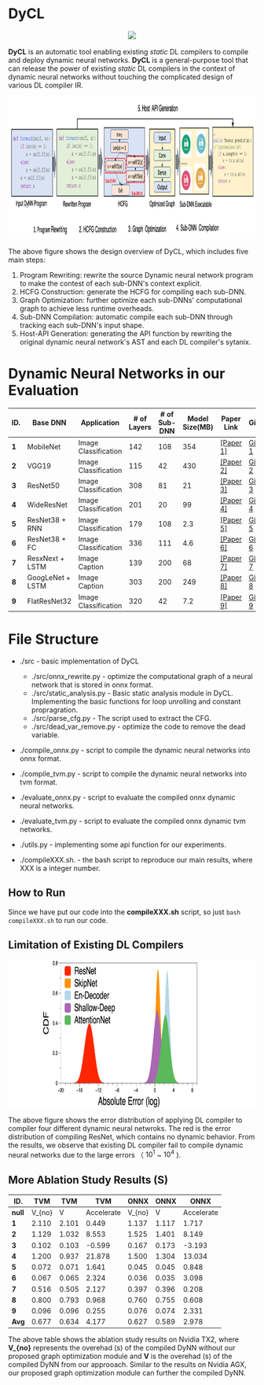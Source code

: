 # DyCL <div align="center">

<p align="center">
    <a href="https://github.com/ise-uiuc/nnsmith/blob/main/LICENSE"><img src="https://img.shields.io/pypi/l/nnsmith"></a>
</p>




**DyCL** is an automatic tool enabling existing *static* DL compilers to compile and deploy dynamic neural networks.
**DyCL** is a general-purpose tool that can release the power of existing *static* DL compilers in the context of dynamic neural networks without touching the complicated design of various DL compiler IR.


<div  align="center">    
 <img src="https://github.com/anonymousGithub2022/DyCL/blob/main/fig/overview.png" width="680" height="290" alt="Design Overview"/><br/>
</div>    

The above figure shows the design overview of DyCL, which includes five main steps: 
 1. Program Rewriting: rewrite the source Dynamic neural network program to make the contest of each sub-DNN's context explicit.
 2. HCFG Construction: generate the HCFG for compiling each sub-DNN.
 3. Graph Optimization: further optimize each sub-DNNs' computational graph to achieve less runtime overheads.
 4. Sub-DNN Compilation: automatic compile each sub-DNN through tracking each sub-DNN's input shape.
 6. Host-API Generation: generating the API function by rewriting the original dynamic neural network's AST and each DL compiler's sytanix.

# Dynamic Neural Networks in our Evaluation

| **ID.** | **Base DNN**     | **Application**      | **# of Layers** | **# of Sub-DNN** | **Model Size(MB)** | **Paper Link**                               | **GitHub**                                                 |
|---------|------------------|----------------------|-----------------|------------------|--------------------|----------------------------------------------|-------------------------------------------------------------|
| **1**   | MobileNet        | Image Classification | 142             | 108              | 354                | [[Paper 1]](http://shallowdeep.network/)                  | [Github 1](https://github.com/yigitcankaya/Shallow-Deep-Networks)       |
| **2**   | VGG19            | Image Classification | 115             | 42               | 430                | [[Paper 2]](http://shallowdeep.network/)                  | [Github 2](https://github.com/yigitcankaya/Shallow-Deep-Networks)       |
| **3**   | ResNet50         | Image Classification | 308             | 81               | 21                 | [[Paper 3]](http://shallowdeep.network/)                  | [Github 3](https://github.com/yigitcankaya/Shallow-Deep-Networks)       |
| **4**   | WideResNet       | Image Classification | 201             | 20               | 99                 | [[Paper 4]](http://shallowdeep.network/)                  | [Github 4](https://github.com/yigitcankaya/Shallow-Deep-Networks)       |
| **5**   | ResNet38 + RNN   | Image Classification | 179             | 108              | 2.3                | [[Paper 5]](https://arxiv.org/abs/1711.09485)             | [Github 5](https://github.com/ucbdrive/skipnet)                         |
| **6**   | ResNet38 + FC    | Image Classification | 336             | 111              | 4.6                | [[Paper 6]](https://arxiv.org/abs/1711.09485)             | [Github 6](https://github.com/ucbdrive/skipnet)                         |
| **7**   | ResxNext + LSTM  | Image Caption        | 139             | 200              | 68                 | [[Paper 7]](https://proceedings.mlr.press/v37/xuc15.html) | [Github 7](https://github.com/parksunwoo/show_attend_and_tell_pytorch)  |
| **8**   | GoogLeNet + LSTM | Image Caption        | 303             | 200              | 249                | [[Paper 8]](https://proceedings.mlr.press/v37/xuc15.html) | [Github 8](https://github.com/parksunwoo/show_attend_and_tell_pytorch)  |
| **9**   | FlatResNet32     | Image Classification | 320             | 42               | 7.2                | [[Paper 9]](https://arxiv.org/abs/1711.08393)             | [Github 9](https://github.com/Tushar-N/blockdrop)                       |


# File Structure
* ./src - basic implementation of DyCL
  * ./src/onnx_rewrite.py - optimize the computational graph of a neural network that is stored in onnx format.
  * ./src/static_analysis.py - Basic static analysis module in DyCL. Implementing the basic functions for loop unrolling and constant propragration.
  * ./src/parse_cfg.py - The script used to extract the CFG.
  * ./src/dead_var_remove.py - optimize the code to remove the dead variable.

* ./compile_onnx.py - script to compile the dynamic neural networks into onnx format.
* ./compile_tvm.py - script to compile the dynamic neural networks into tvm format.
* ./evaluate_onnx.py - script to evaluate the compiled onnx dynamic neural networks.
* ./evaluate_tvm.py - script to evaluate the compiled onnx dynamic tvm networks.
* ./utils.py        - implementing some api function for our experiments.



* ./compileXXX.sh. - the bash script to reproduce our main results, where XXX is a integer number.

## How to Run

Since we have put our code into the **compileXXX.sh** script, so just `bash compileXXX.sh` to run our code.


## Limitation of Existing DL Compilers


<div  align="center">    
 <img src="https://github.com/anonymousGithub2022/DyCL/blob/main/fig/error.png" width="740" height="300" alt="Design Overview"/><br/>
</div>    

The above figure shows the error distribution of applying DL compiler to compiler four different dynamic neural netwroks. The red is the error distribution of compiling ResNet, which contains no dynamic behavior. From the results, we observe that existing DL compiler fail to compile dynamic neural networks due to the large errors （ $10^1$ ~ $10^4$ ).


## More Ablation Study Results (S)

| **ID.**  | **TVM** | **TVM** | **TVM**    | **ONNX** | **ONNX** | **ONNX**        |
|----------|---------|----------|-------------|----------|----------|--------------|
| **null** | V_{no}  | V        | Accelerate  | V_{no}   | V        | Accelerate   |
| **1**   | 2.110   | 2.101    | 0.449       | 1.137    | 1.117    | 1.717        |
| **2**   | 1.129   | 1.032    | 8.553       | 1.525    | 1.401    | 8.149        |
| **3**   | 0.102   | 0.103    | -0.599      | 0.167    | 0.173    | -3.193       |
| **4**   | 1.200   | 0.937    | 21.878      | 1.500    | 1.304    | 13.034       |
| **5**   | 0.072   | 0.071    | 1.641       | 0.045    | 0.045    | 0.848        |
| **6**   | 0.067   | 0.065    | 2.324       | 0.036    | 0.035    | 3.098        |
| **7**   | 0.516   | 0.505    | 2.127       | 0.397    | 0.396    | 0.208        |
| **8**   | 0.800   | 0.793    | 0.968       | 0.760    | 0.755    | 0.608        |
| **9**   | 0.096   | 0.096    | 0.255       | 0.076    | 0.074    | 2.331        |
| **Avg**  | 0.677   | 0.634    | 4.177       | 0.627    | 0.589    | 2.978        |

The above table shows the ablation study results on Nvidia TX2, where **V_{no}** represents the overehad (s) of the compiled DyNN without our proposed graph optimization module and **V** is the overehad (s) of the compiled DyNN from our approoach.
Similar to the results on Nvidia AGX, our proposed graph optimization module can further the compiled DyNN.

